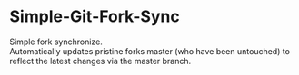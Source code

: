 # Simple-Git-Fork-Sync
Simple fork synchronize.   
Automatically updates pristine forks master (who have been untouched) to reflect the latest changes via the master branch.



